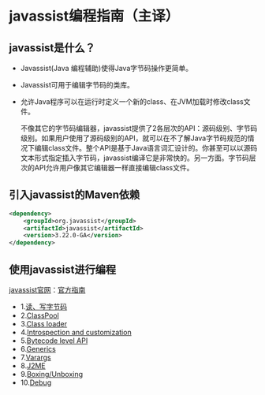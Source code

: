 # javassist编程指南（主译）

## javassist是什么？

- Javassist(Java 编程辅助)使得Java字节码操作更简单。
- Javassist可用于编辑字节码的类库。
- 允许Java程序可以在运行时定义一个新的class、在JVM加载时修改class文件。

  不像其它的字节码编辑器，javassist提供了2各层次的API：源码级别、字节码级别。如果用户使用了源码级别的API，就可以在不了解Java字节码规范的情况下编辑class文件。整个API是基于Java语言词汇设计的。你甚至可以以源码文本形式指定插入字节码，javassist编译它是非常快的。另一方面。字节码层次的API允许用户像其它编辑器一样直接编辑class文件。
  
## 引入javassist的Maven依赖

```xml
<dependency>
    <groupId>org.javassist</groupId>
    <artifactId>javassist</artifactId>
    <version>3.22.0-GA</version>
</dependency>
```

## 使用javassist进行编程

 [javassist官网](http://www.javassist.org/)：[官方指南](http://www.javassist.org/tutorial/tutorial.html)
 
- 1.[读、写字节码]() 
- 2.[ClassPool]() 
- 3.[Class loader]() 
- 4.[Introspection and customization]() 
- 5.[Bytecode level API]() 
- 6.[Generics]() 
- 7.[Varargs]() 
- 8.[J2ME]() 
- 9.[Boxing/Unboxing]() 
- 10.[Debug]()


